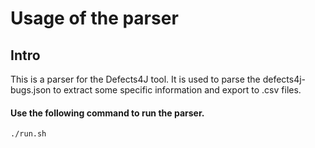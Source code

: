 # Usage of the parser

## Intro

This is a parser for the Defects4J tool. It is used to parse the defects4j-bugs.json to extract some specific information and export to .csv files.

#### Use the following command to run the parser.

```
./run.sh
```
